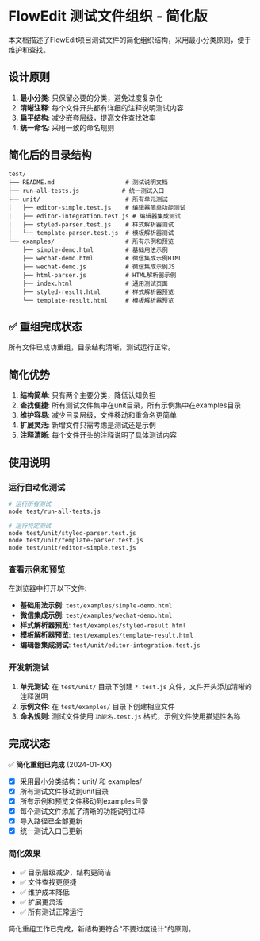 # FlowEdit 测试文件组织 - 简化版

本文档描述了FlowEdit项目测试文件的简化组织结构，采用最小分类原则，便于维护和查找。

## 设计原则

1. **最小分类**: 只保留必要的分类，避免过度复杂化
2. **清晰注释**: 每个文件开头都有详细的注释说明测试内容
3. **扁平结构**: 减少嵌套层级，提高文件查找效率
4. **统一命名**: 采用一致的命名规则

## 简化后的目录结构

```
test/
├── README.md                    # 测试说明文档
├── run-all-tests.js            # 统一测试入口
├── unit/                        # 所有单元测试
│   ├── editor-simple.test.js    # 编辑器简单功能测试
│   ├── editor-integration.test.js # 编辑器集成测试
│   ├── styled-parser.test.js    # 样式解析器测试
│   └── template-parser.test.js  # 模板解析器测试
└── examples/                    # 所有示例和预览
    ├── simple-demo.html         # 基础用法示例
    ├── wechat-demo.html         # 微信集成示例HTML
    ├── wechat-demo.js           # 微信集成示例JS
    ├── html-parser.js           # HTML解析器示例
    ├── index.html               # 通用测试页面
    ├── styled-result.html       # 样式解析器预览
    └── template-result.html     # 模板解析器预览
```

## ✅ 重组完成状态

所有文件已成功重组，目录结构清晰，测试运行正常。

## 简化优势

1. **结构简单**: 只有两个主要分类，降低认知负担
2. **查找便捷**: 所有测试文件集中在unit目录，所有示例集中在examples目录
3. **维护容易**: 减少目录层级，文件移动和重命名更简单
4. **扩展灵活**: 新增文件只需考虑是测试还是示例
5. **注释清晰**: 每个文件开头的注释说明了具体测试内容

## 使用说明

### 运行自动化测试

```bash
# 运行所有测试
node test/run-all-tests.js

# 运行特定测试
node test/unit/styled-parser.test.js
node test/unit/template-parser.test.js
node test/unit/editor-simple.test.js
```

### 查看示例和预览

在浏览器中打开以下文件:

- **基础用法示例**: `test/examples/simple-demo.html`
- **微信集成示例**: `test/examples/wechat-demo.html`
- **样式解析器预览**: `test/examples/styled-result.html`
- **模板解析器预览**: `test/examples/template-result.html`
- **编辑器集成测试**: `test/unit/editor-integration.test.js`

### 开发新测试

1. **单元测试**: 在 `test/unit/` 目录下创建 `*.test.js` 文件，文件开头添加清晰的注释说明
2. **示例文件**: 在 `test/examples/` 目录下创建相应文件
3. **命名规则**: 测试文件使用 `功能名.test.js` 格式，示例文件使用描述性名称

## 完成状态

✅ **简化重组已完成** (2024-01-XX)

- [x] 采用最小分类结构：unit/ 和 examples/
- [x] 所有测试文件移动到unit目录
- [x] 所有示例和预览文件移动到examples目录
- [x] 每个测试文件添加了清晰的功能说明注释
- [x] 导入路径已全部更新
- [x] 统一测试入口已更新

### 简化效果

- ✅ 目录层级减少，结构更简洁
- ✅ 文件查找更便捷
- ✅ 维护成本降低
- ✅ 扩展更灵活
- ✅ 所有测试正常运行

简化重组工作已完成，新结构更符合"不要过度设计"的原则。